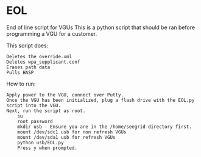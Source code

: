 # EOL
End of line script for VGUs
This is a python script that should be ran before programming a VGU for a customer.

This script does:

    Deletes the override.xml
    Deletes wpa_supplicant.conf
    Erases path data
    Pulls HASP

How to run:

    Apply power to the VGU, connect over Putty.
    Once the VGU has been initialized, plug a flash drive with the EOL.py script into the VGU.
    Next, run the script as root.
        su
        root password
        mkdir usb - Ensure you are in the /home/seegrid directory first.
        mount /dev/sdc1 usb for non refresh VGUs
        mount /dev/sda1 usb for refresh VGUs
        python usb/EOL.py 
        Press y when prompted.
